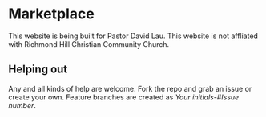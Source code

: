 # Marketplace

This website is being built for Pastor David Lau. This website is not affliated with Richmond Hill Christian Community Church.
## Helping out

Any and all kinds of help are welcome. Fork the repo and grab an issue or create your own. Feature branches are 
created as <em>Your initials</em>-#<em>Issue number</em>.
